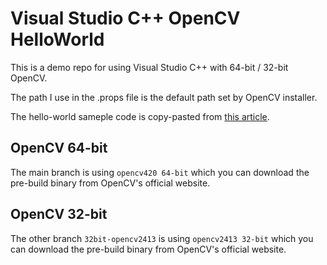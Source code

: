 # Visual Studio C++ OpenCV HelloWorld

This is a demo repo for using Visual Studio C++ with 64-bit / 32-bit OpenCV.

The path I use in the .props file is the default path set by OpenCV installer.

The hello-world sameple code is copy-pasted from [this article](https://charlottehong.blogspot.com/2019/02/opencv-401-visual-studio-2019.html).

## OpenCV 64-bit

The main branch is using `opencv420 64-bit` which you can download the pre-build binary from OpenCV's official website.

## OpenCV 32-bit

The other branch `32bit-opencv2413` is using `opencv2413 32-bit` which you can download the pre-build binary from OpenCV's official website.

